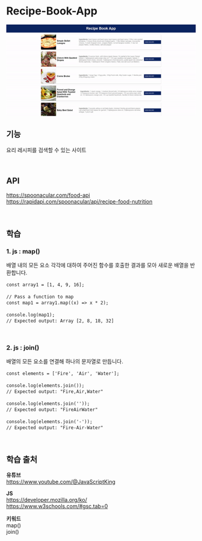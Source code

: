 # Recipe-Book-App
<img src="./image.gif">

<br>

## 기능  
요리 레시피를 검색할 수 있는 사이트 

<br>

## API 
https://spoonacular.com/food-api  
https://rapidapi.com/spoonacular/api/recipe-food-nutrition  


<br>

## 학습
### 1. js : map() 
배열 내의 모든 요소 각각에 대하여 주어진 함수를 호출한 결과를 모아 새로운 배열을 반환합니다.

```
const array1 = [1, 4, 9, 16];

// Pass a function to map
const map1 = array1.map((x) => x * 2);

console.log(map1);
// Expected output: Array [2, 8, 18, 32]
```

<br>

### 2. js : join() 
배열의 모든 요소를 연결해 하나의 문자열로 만듭니다.  

```
const elements = ['Fire', 'Air', 'Water'];

console.log(elements.join());
// Expected output: "Fire,Air,Water"

console.log(elements.join(''));
// Expected output: "FireAirWater"

console.log(elements.join('-'));
// Expected output: "Fire-Air-Water"
```

<br>

## 학습 출처
**유튜브**  
https://www.youtube.com/@JavaScriptKing    

**JS**  
https://developer.mozilla.org/ko/  
https://www.w3schools.com/#gsc.tab=0


**키워드**  
map()   
join()  
